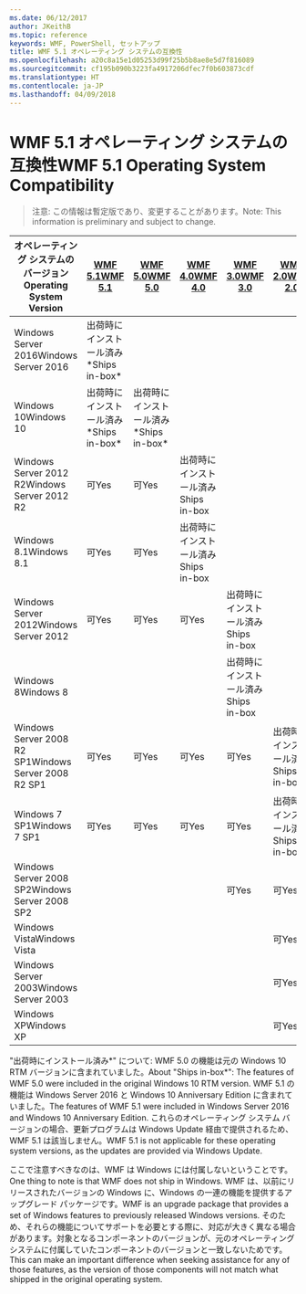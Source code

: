 ```yaml
---
ms.date: 06/12/2017
author: JKeithB
ms.topic: reference
keywords: WMF, PowerShell, セットアップ
title: WMF 5.1 オペレーティング システムの互換性
ms.openlocfilehash: a20c8a15e1d05253d99f25b5b8ae8e5d7f816089
ms.sourcegitcommit: cf195b090b3223fa4917206dfec7f0b603873cdf
ms.translationtype: HT
ms.contentlocale: ja-JP
ms.lasthandoff: 04/09/2018
---
```

# <a name="wmf-51-operating-system-compatibility"></a><span data-ttu-id="61ceb-103">WMF 5.1 オペレーティング システムの互換性</span><span class="sxs-lookup"><span data-stu-id="61ceb-103">WMF 5.1 Operating System Compatibility</span></span> #

> <span data-ttu-id="61ceb-104">注意: この情報は暫定版であり、変更することがあります。</span><span class="sxs-lookup"><span data-stu-id="61ceb-104">Note: This information is preliminary and subject to change.</span></span>

| <span data-ttu-id="61ceb-105">オペレーティング システムのバージョン</span><span class="sxs-lookup"><span data-stu-id="61ceb-105">Operating System Version</span></span> | [<span data-ttu-id="61ceb-106">WMF 5.1</span><span class="sxs-lookup"><span data-stu-id="61ceb-106">WMF 5.1</span></span>](https://aka.ms/wmf51download) | [<span data-ttu-id="61ceb-107">WMF 5.0</span><span class="sxs-lookup"><span data-stu-id="61ceb-107">WMF 5.0</span></span>](https://aka.ms/wmf5download) | [<span data-ttu-id="61ceb-108">WMF 4.0</span><span class="sxs-lookup"><span data-stu-id="61ceb-108">WMF 4.0</span></span>](https://aka.ms/wmf4download) |  [<span data-ttu-id="61ceb-109">WMF 3.0</span><span class="sxs-lookup"><span data-stu-id="61ceb-109">WMF 3.0</span></span>](https://aka.ms/wmf3download) | [<span data-ttu-id="61ceb-110">WMF 2.0</span><span class="sxs-lookup"><span data-stu-id="61ceb-110">WMF 2.0</span></span>](https://aka.ms/wmf2download) |
| ------------------------ | ----------- | ----------- | ----------- | ------------ |  ------------- |
| <span data-ttu-id="61ceb-111">Windows Server 2016</span><span class="sxs-lookup"><span data-stu-id="61ceb-111">Windows Server 2016</span></span> | <span data-ttu-id="61ceb-112">出荷時にインストール済み\*</span><span class="sxs-lookup"><span data-stu-id="61ceb-112">Ships in-box\*</span></span> |  |  |  |  |
| <span data-ttu-id="61ceb-113">Windows 10</span><span class="sxs-lookup"><span data-stu-id="61ceb-113">Windows 10</span></span> | <span data-ttu-id="61ceb-114">出荷時にインストール済み\*</span><span class="sxs-lookup"><span data-stu-id="61ceb-114">Ships in-box\*</span></span> | <span data-ttu-id="61ceb-115">出荷時にインストール済み\*</span><span class="sxs-lookup"><span data-stu-id="61ceb-115">Ships in-box\*</span></span>  | | | |
| <span data-ttu-id="61ceb-116">Windows Server 2012 R2</span><span class="sxs-lookup"><span data-stu-id="61ceb-116">Windows Server 2012 R2</span></span>| <span data-ttu-id="61ceb-117">可</span><span class="sxs-lookup"><span data-stu-id="61ceb-117">Yes</span></span> | <span data-ttu-id="61ceb-118">可</span><span class="sxs-lookup"><span data-stu-id="61ceb-118">Yes</span></span> | <span data-ttu-id="61ceb-119">出荷時にインストール済み</span><span class="sxs-lookup"><span data-stu-id="61ceb-119">Ships in-box</span></span> |  |  |
| <span data-ttu-id="61ceb-120">Windows 8.1</span><span class="sxs-lookup"><span data-stu-id="61ceb-120">Windows 8.1</span></span> | <span data-ttu-id="61ceb-121">可</span><span class="sxs-lookup"><span data-stu-id="61ceb-121">Yes</span></span> | <span data-ttu-id="61ceb-122">可</span><span class="sxs-lookup"><span data-stu-id="61ceb-122">Yes</span></span> |  <span data-ttu-id="61ceb-123">出荷時にインストール済み</span><span class="sxs-lookup"><span data-stu-id="61ceb-123">Ships in-box</span></span> |  |  |
| <span data-ttu-id="61ceb-124">Windows Server 2012</span><span class="sxs-lookup"><span data-stu-id="61ceb-124">Windows Server 2012</span></span> | <span data-ttu-id="61ceb-125">可</span><span class="sxs-lookup"><span data-stu-id="61ceb-125">Yes</span></span> | <span data-ttu-id="61ceb-126">可</span><span class="sxs-lookup"><span data-stu-id="61ceb-126">Yes</span></span> | <span data-ttu-id="61ceb-127">可</span><span class="sxs-lookup"><span data-stu-id="61ceb-127">Yes</span></span> |  <span data-ttu-id="61ceb-128">出荷時にインストール済み</span><span class="sxs-lookup"><span data-stu-id="61ceb-128">Ships in-box</span></span> | |
| <span data-ttu-id="61ceb-129">Windows 8</span><span class="sxs-lookup"><span data-stu-id="61ceb-129">Windows 8</span></span> |  |  |  | <span data-ttu-id="61ceb-130">出荷時にインストール済み</span><span class="sxs-lookup"><span data-stu-id="61ceb-130">Ships in-box</span></span> | |
| <span data-ttu-id="61ceb-131">Windows Server 2008 R2 SP1</span><span class="sxs-lookup"><span data-stu-id="61ceb-131">Windows Server 2008 R2 SP1</span></span> | <span data-ttu-id="61ceb-132">可</span><span class="sxs-lookup"><span data-stu-id="61ceb-132">Yes</span></span> | <span data-ttu-id="61ceb-133">可</span><span class="sxs-lookup"><span data-stu-id="61ceb-133">Yes</span></span> | <span data-ttu-id="61ceb-134">可</span><span class="sxs-lookup"><span data-stu-id="61ceb-134">Yes</span></span> |  <span data-ttu-id="61ceb-135">可</span><span class="sxs-lookup"><span data-stu-id="61ceb-135">Yes</span></span>| <span data-ttu-id="61ceb-136">出荷時にインストール済み</span><span class="sxs-lookup"><span data-stu-id="61ceb-136">Ships in-box</span></span> |
| <span data-ttu-id="61ceb-137">Windows 7 SP1</span><span class="sxs-lookup"><span data-stu-id="61ceb-137">Windows 7 SP1</span></span>  | <span data-ttu-id="61ceb-138">可</span><span class="sxs-lookup"><span data-stu-id="61ceb-138">Yes</span></span> | <span data-ttu-id="61ceb-139">可</span><span class="sxs-lookup"><span data-stu-id="61ceb-139">Yes</span></span> | <span data-ttu-id="61ceb-140">可</span><span class="sxs-lookup"><span data-stu-id="61ceb-140">Yes</span></span> | <span data-ttu-id="61ceb-141">可</span><span class="sxs-lookup"><span data-stu-id="61ceb-141">Yes</span></span> | <span data-ttu-id="61ceb-142">出荷時にインストール済み</span><span class="sxs-lookup"><span data-stu-id="61ceb-142">Ships in-box</span></span> |
| <span data-ttu-id="61ceb-143">Windows Server 2008 SP2</span><span class="sxs-lookup"><span data-stu-id="61ceb-143">Windows Server 2008 SP2</span></span> | | | | <span data-ttu-id="61ceb-144">可</span><span class="sxs-lookup"><span data-stu-id="61ceb-144">Yes</span></span> | <span data-ttu-id="61ceb-145">可</span><span class="sxs-lookup"><span data-stu-id="61ceb-145">Yes</span></span> |
| <span data-ttu-id="61ceb-146">Windows Vista</span><span class="sxs-lookup"><span data-stu-id="61ceb-146">Windows Vista</span></span> | | | | | <span data-ttu-id="61ceb-147">可</span><span class="sxs-lookup"><span data-stu-id="61ceb-147">Yes</span></span> |
| <span data-ttu-id="61ceb-148">Windows Server 2003</span><span class="sxs-lookup"><span data-stu-id="61ceb-148">Windows Server 2003</span></span>| | | |  | <span data-ttu-id="61ceb-149">可</span><span class="sxs-lookup"><span data-stu-id="61ceb-149">Yes</span></span> |
| <span data-ttu-id="61ceb-150">Windows XP</span><span class="sxs-lookup"><span data-stu-id="61ceb-150">Windows XP</span></span> | | | |  | <span data-ttu-id="61ceb-151">可</span><span class="sxs-lookup"><span data-stu-id="61ceb-151">Yes</span></span> |


<span data-ttu-id="61ceb-152">"出荷時にインストール済み\*" について: WMF 5.0 の機能は元の Windows 10 RTM バージョンに含まれていました。</span><span class="sxs-lookup"><span data-stu-id="61ceb-152">About "Ships in-box\*": The features of WMF 5.0 were included in the original Windows 10 RTM version.</span></span>
<span data-ttu-id="61ceb-153">WMF 5.1 の機能は Windows Server 2016 と Windows 10 Anniversary Edition に含まれていました。</span><span class="sxs-lookup"><span data-stu-id="61ceb-153">The features of WMF 5.1 were included in Windows Server 2016 and Windows 10 Anniversary Edition.</span></span>
<span data-ttu-id="61ceb-154">これらのオペレーティング システム バージョンの場合、更新プログラムは Windows Update 経由で提供されるため、WMF 5.1 は該当しません。</span><span class="sxs-lookup"><span data-stu-id="61ceb-154">WMF 5.1 is not applicable for these operating system versions, as the updates are provided via Windows Update.</span></span>


<span data-ttu-id="61ceb-155">ここで注意すべきなのは、WMF は Windows には付属しないということです。</span><span class="sxs-lookup"><span data-stu-id="61ceb-155">One thing to note is that WMF does not ship in Windows.</span></span>
<span data-ttu-id="61ceb-156">WMF は、以前にリリースされたバージョンの Windows に、Windows の一連の機能を提供するアップグレード パッケージです。</span><span class="sxs-lookup"><span data-stu-id="61ceb-156">WMF is an upgrade package that provides a set of Windows features to previously released Windows versions.</span></span>
<span data-ttu-id="61ceb-157">そのため、それらの機能についてサポートを必要とする際に、対応が大きく異なる場合があります。対象となるコンポーネントのバージョンが、元のオペレーティング システムに付属していたコンポーネントのバージョンと一致しないためです。</span><span class="sxs-lookup"><span data-stu-id="61ceb-157">This can make an important difference when seeking assistance for any of those features, as the version of those components will not match what shipped in the original operating system.</span></span>
